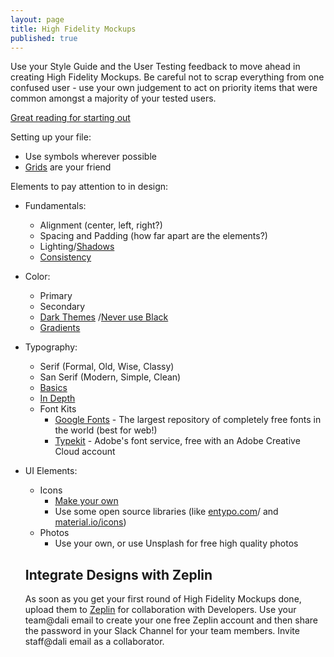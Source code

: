 ```yaml
---
layout: page
title: High Fidelity Mockups
published: true
---
```



Use your Style Guide and the User Testing feedback to move ahead in creating High Fidelity Mockups. Be careful not to scrap everything from one confused user - use your own judgement to act on priority items that were common amongst a majority of your tested users.

[Great reading for starting out](https://medium.com/@erikdkennedy/7-rules-for-creating-gorgeous-ui-part-1-559d4e805cda)

Setting up your file:
* Use symbols wherever possible
* [Grids](https://www.slideshare.net/huer1278ft/grids-are-good-right) are your friend

Elements to pay attention to in design:
* Fundamentals:
  * Alignment (center, left, right?)
  * Spacing and Padding (how far apart are the elements?)
  * Lighting/[Shadows](https://material.io/guidelines/material-design/elevation-shadows.html)
  * [Consistency](http://www.visualmess.com/)

* Color:
  * Primary
  * Secondary
  * [Dark Themes](https://dribbble.com/erikdkennedy/buckets/160688-Dark-themes) /[Never use Black](https://ianstormtaylor.com/design-tip-never-use-black/)
  * [Gradients](http://davidjohnstone.net/pages/lch-lab-colour-gradient-picker)

* Typography:
  * Serif (Formal, Old, Wise, Classy)
  * San Serif (Modern, Simple, Clean)
  * [Basics](https://practicaltypography.com/typography-in-ten-minutes.html)
  * [In Depth](http://jessicahische.is/talkingtype)
  * Font Kits
    * [Google Fonts](https://fonts.google.com/) - The largest repository of completely free fonts in the world (best for web!)
    * [Typekit](https://typekit.com/) - Adobe's font service, free with an Adobe Creative Cloud account

* UI Elements:
  * Icons
    * [Make your own](https://www.designcrispy.com/use-pen-tool-sketch-master-easy-steps/)
    * Use some open source libraries (like [entypo.com](http://www.entypo.com/)/ and [material.io/icons](https://material.io/icons/))
  * Photos
    * Use your own, or use Unsplash for free high quality photos



  ## Integrate Designs with Zeplin

  As soon as you get your first round of High Fidelity Mockups done, upload them to [Zeplin](https://zeplin.io/) for collaboration with Developers. Use your team@dali email to create your one free Zeplin account and then share the password in your Slack Channel for your team members. Invite staff@dali email as a collaborator.
